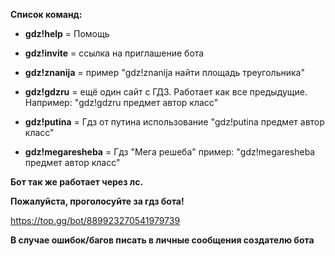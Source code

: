 **Список команд:**
- **gdz!help** = Помощь

- **gdz!invite** = ссылка на приглашение бота

- **gdz!znanija** = пример "gdz!znanija найти площадь треугольника"

- **gdz!gdzru** = ещё один сайт с ГДЗ. Работает как все предыдущие. Например: "gdz!gdzru предмет автор класс"

- **gdz!putina** = Гдз от путина использование "gdz!putina предмет автор класс"

- **gdz!megaresheba** = Гдз "Мега решеба" пример: "gdz!megaresheba предмет автор класс"


**Бот так же работает через лс.**

**Пожалуйста, проголосуйте за гдз бота!**

https://top.gg/bot/889923270541979739

**В случае ошибок/багов писать в личные сообщения создателю бота**
